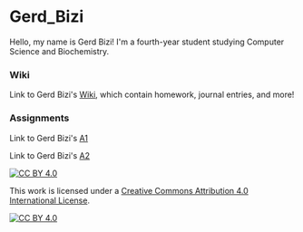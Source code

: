 # Gerd_Bizi

Hello, my name is Gerd Bizi! I'm a fourth-year student studying Computer Science and Biochemistry.

### Wiki
Link to Gerd Bizi's [Wiki](https://github.com/bcb420-2024/Gerd_Bizi/wiki), which contain homework, journal entries, and more!

### Assignments
Link to Gerd Bizi's [A1](https://github.com/bcb420-2024/Gerd_Bizi/blob/main/a1/a1_updated.html)

Link to Gerd Bizi's [A2](https://github.com/bcb420-2024/Gerd_Bizi/blob/main/a2/a2.html)

[![CC BY 4.0][cc-by-shield]][cc-by]

This work is licensed under a
[Creative Commons Attribution 4.0 International License][cc-by].

[![CC BY 4.0][cc-by-image]][cc-by]

[cc-by]: http://creativecommons.org/licenses/by/4.0/
[cc-by-image]: https://i.creativecommons.org/l/by/4.0/88x31.png
[cc-by-shield]: https://img.shields.io/badge/License-CC%20BY%204.0-lightgrey.svg
